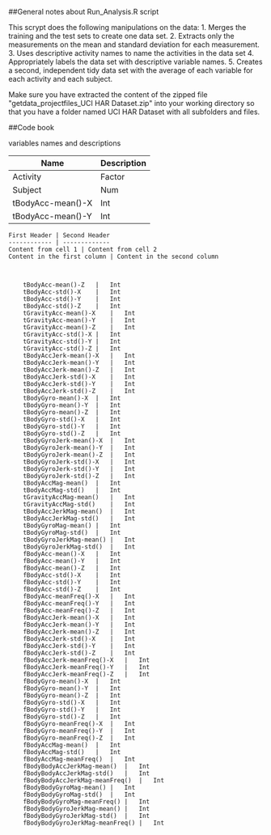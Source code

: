 ##General notes about Run_Analysis.R script

This scrypt does the following manipulations on the data:
	1. Merges the training and the test sets to create one data set.
    2. Extracts only the measurements on the mean and standard deviation for each measurement.
    3. Uses descriptive activity names to name the activities in the data set
    4. Appropriately labels the data set with descriptive variable names.
    5. Creates a second, independent tidy data set with the average of each variable for each activity and each subject.
	
Make sure you have extracted the content of the zipped file "getdata_projectfiles_UCI HAR Dataset.zip" into your working directory 
so that you have a folder named UCI HAR Dataset with all subfolders and files. 

##Code book
	
variables names and descriptions
		
Name|Description
----|-----------
Activity|Factor
Subject|Num
tBodyAcc-mean()-X|Int
tBodyAcc-mean()-Y|Int
		
	First Header | Second Header
	------------ | -------------
	Content from cell 1 | Content from cell 2
	Content in the first column | Content in the second column
		
		
		
		tBodyAcc-mean()-Z	|	Int
		tBodyAcc-std()-X	|	Int
		tBodyAcc-std()-Y	|	Int
		tBodyAcc-std()-Z	|	Int
		tGravityAcc-mean()-X	|	Int
		tGravityAcc-mean()-Y	|	Int
		tGravityAcc-mean()-Z	|	Int
		tGravityAcc-std()-X	|	Int
		tGravityAcc-std()-Y	|	Int
		tGravityAcc-std()-Z	|	Int
		tBodyAccJerk-mean()-X	|	Int
		tBodyAccJerk-mean()-Y	|	Int
		tBodyAccJerk-mean()-Z	|	Int
		tBodyAccJerk-std()-X	|	Int
		tBodyAccJerk-std()-Y	|	Int
		tBodyAccJerk-std()-Z	|	Int
		tBodyGyro-mean()-X	|	Int
		tBodyGyro-mean()-Y	|	Int
		tBodyGyro-mean()-Z	|	Int
		tBodyGyro-std()-X	|	Int
		tBodyGyro-std()-Y	|	Int
		tBodyGyro-std()-Z	|	Int
		tBodyGyroJerk-mean()-X	|	Int
		tBodyGyroJerk-mean()-Y	|	Int
		tBodyGyroJerk-mean()-Z	|	Int
		tBodyGyroJerk-std()-X	|	Int
		tBodyGyroJerk-std()-Y	|	Int
		tBodyGyroJerk-std()-Z	|	Int
		tBodyAccMag-mean()	|	Int
		tBodyAccMag-std()	|	Int
		tGravityAccMag-mean()	|	Int
		tGravityAccMag-std()	|	Int
		tBodyAccJerkMag-mean()	|	Int
		tBodyAccJerkMag-std()	|	Int
		tBodyGyroMag-mean()	|	Int
		tBodyGyroMag-std()	|	Int
		tBodyGyroJerkMag-mean()	|	Int
		tBodyGyroJerkMag-std()	|	Int
		fBodyAcc-mean()-X	|	Int
		fBodyAcc-mean()-Y	|	Int
		fBodyAcc-mean()-Z	|	Int
		fBodyAcc-std()-X	|	Int
		fBodyAcc-std()-Y	|	Int
		fBodyAcc-std()-Z	|	Int
		fBodyAcc-meanFreq()-X	|	Int
		fBodyAcc-meanFreq()-Y	|	Int
		fBodyAcc-meanFreq()-Z	|	Int
		fBodyAccJerk-mean()-X	|	Int
		fBodyAccJerk-mean()-Y	|	Int
		fBodyAccJerk-mean()-Z	|	Int
		fBodyAccJerk-std()-X	|	Int
		fBodyAccJerk-std()-Y	|	Int
		fBodyAccJerk-std()-Z	|	Int
		fBodyAccJerk-meanFreq()-X	|	Int
		fBodyAccJerk-meanFreq()-Y	|	Int
		fBodyAccJerk-meanFreq()-Z	|	Int
		fBodyGyro-mean()-X	|	Int
		fBodyGyro-mean()-Y	|	Int
		fBodyGyro-mean()-Z	|	Int
		fBodyGyro-std()-X	|	Int
		fBodyGyro-std()-Y	|	Int
		fBodyGyro-std()-Z	|	Int
		fBodyGyro-meanFreq()-X	|	Int
		fBodyGyro-meanFreq()-Y	|	Int
		fBodyGyro-meanFreq()-Z	|	Int
		fBodyAccMag-mean()	|	Int
		fBodyAccMag-std()	|	Int
		fBodyAccMag-meanFreq()	|	Int
		fBodyBodyAccJerkMag-mean()	|	Int
		fBodyBodyAccJerkMag-std()	|	Int
		fBodyBodyAccJerkMag-meanFreq()	|	Int
		fBodyBodyGyroMag-mean()	|	Int
		fBodyBodyGyroMag-std()	|	Int
		fBodyBodyGyroMag-meanFreq()	|	Int
		fBodyBodyGyroJerkMag-mean()	|	Int
		fBodyBodyGyroJerkMag-std()	|	Int
		fBodyBodyGyroJerkMag-meanFreq()	|	Int
